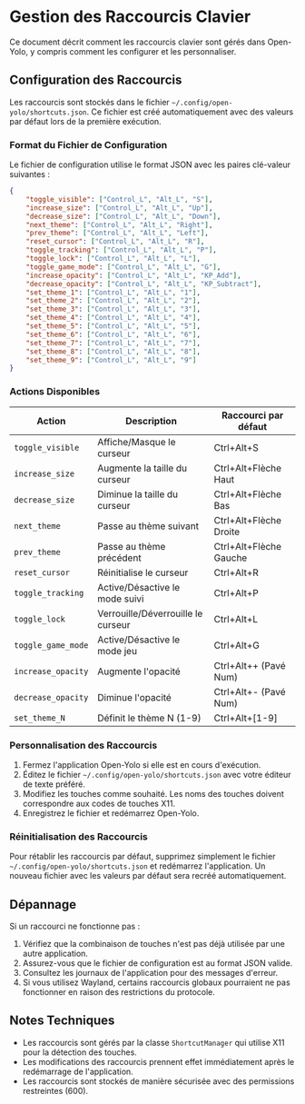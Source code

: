 # Gestion des Raccourcis Clavier

Ce document décrit comment les raccourcis clavier sont gérés dans Open-Yolo, y compris comment les configurer et les personnaliser.

## Configuration des Raccourcis

Les raccourcis sont stockés dans le fichier `~/.config/open-yolo/shortcuts.json`. Ce fichier est créé automatiquement avec des valeurs par défaut lors de la première exécution.

### Format du Fichier de Configuration

Le fichier de configuration utilise le format JSON avec les paires clé-valeur suivantes :

```json
{
    "toggle_visible": ["Control_L", "Alt_L", "S"],
    "increase_size": ["Control_L", "Alt_L", "Up"],
    "decrease_size": ["Control_L", "Alt_L", "Down"],
    "next_theme": ["Control_L", "Alt_L", "Right"],
    "prev_theme": ["Control_L", "Alt_L", "Left"],
    "reset_cursor": ["Control_L", "Alt_L", "R"],
    "toggle_tracking": ["Control_L", "Alt_L", "P"],
    "toggle_lock": ["Control_L", "Alt_L", "L"],
    "toggle_game_mode": ["Control_L", "Alt_L", "G"],
    "increase_opacity": ["Control_L", "Alt_L", "KP_Add"],
    "decrease_opacity": ["Control_L", "Alt_L", "KP_Subtract"],
    "set_theme_1": ["Control_L", "Alt_L", "1"],
    "set_theme_2": ["Control_L", "Alt_L", "2"],
    "set_theme_3": ["Control_L", "Alt_L", "3"],
    "set_theme_4": ["Control_L", "Alt_L", "4"],
    "set_theme_5": ["Control_L", "Alt_L", "5"],
    "set_theme_6": ["Control_L", "Alt_L", "6"],
    "set_theme_7": ["Control_L", "Alt_L", "7"],
    "set_theme_8": ["Control_L", "Alt_L", "8"],
    "set_theme_9": ["Control_L", "Alt_L", "9"]
}
```

### Actions Disponibles

| Action | Description | Raccourci par défaut |
|--------|-------------|----------------------|
| `toggle_visible` | Affiche/Masque le curseur | Ctrl+Alt+S |
| `increase_size` | Augmente la taille du curseur | Ctrl+Alt+Flèche Haut |
| `decrease_size` | Diminue la taille du curseur | Ctrl+Alt+Flèche Bas |
| `next_theme` | Passe au thème suivant | Ctrl+Alt+Flèche Droite |
| `prev_theme` | Passe au thème précédent | Ctrl+Alt+Flèche Gauche |
| `reset_cursor` | Réinitialise le curseur | Ctrl+Alt+R |
| `toggle_tracking` | Active/Désactive le mode suivi | Ctrl+Alt+P |
| `toggle_lock` | Verrouille/Déverrouille le curseur | Ctrl+Alt+L |
| `toggle_game_mode` | Active/Désactive le mode jeu | Ctrl+Alt+G |
| `increase_opacity` | Augmente l'opacité | Ctrl+Alt++ (Pavé Num) |
| `decrease_opacity` | Diminue l'opacité | Ctrl+Alt+- (Pavé Num) |
| `set_theme_N` | Définit le thème N (1-9) | Ctrl+Alt+[1-9] |

### Personnalisation des Raccourcis

1. Fermez l'application Open-Yolo si elle est en cours d'exécution.
2. Éditez le fichier `~/.config/open-yolo/shortcuts.json` avec votre éditeur de texte préféré.
3. Modifiez les touches comme souhaité. Les noms des touches doivent correspondre aux codes de touches X11.
4. Enregistrez le fichier et redémarrez Open-Yolo.

### Réinitialisation des Raccourcis

Pour rétablir les raccourcis par défaut, supprimez simplement le fichier `~/.config/open-yolo/shortcuts.json` et redémarrez l'application. Un nouveau fichier avec les valeurs par défaut sera recréé automatiquement.

## Dépannage

Si un raccourci ne fonctionne pas :

1. Vérifiez que la combinaison de touches n'est pas déjà utilisée par une autre application.
2. Assurez-vous que le fichier de configuration est au format JSON valide.
3. Consultez les journaux de l'application pour des messages d'erreur.
4. Si vous utilisez Wayland, certains raccourcis globaux pourraient ne pas fonctionner en raison des restrictions du protocole.

## Notes Techniques

- Les raccourcis sont gérés par la classe `ShortcutManager` qui utilise X11 pour la détection des touches.
- Les modifications des raccourcis prennent effet immédiatement après le redémarrage de l'application.
- Les raccourcis sont stockés de manière sécurisée avec des permissions restreintes (600).
